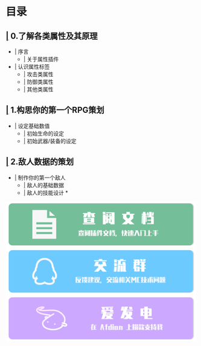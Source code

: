 # 目录
## [|](https://github.com/CPJiNan/RPG-Numerical-Planning-Course/tree/main/0.%E4%BA%86%E8%A7%A3%E5%90%84%E7%B1%BB%E5%B1%9E%E6%80%A7%E5%8F%8A%E5%85%B6%E5%8E%9F%E7%90%86) 0.了解各类属性及其原理
* [|](https://github.com/CPJiNan/RPG-Numerical-Planning-Course/tree/main/0.%E4%BA%86%E8%A7%A3%E5%90%84%E7%B1%BB%E5%B1%9E%E6%80%A7%E5%8F%8A%E5%85%B6%E5%8E%9F%E7%90%86#%E5%BA%8F%E8%A8%80) 序言
  * [|](https://github.com/CPJiNan/RPG-Numerical-Planning-Course/tree/main/0.%E4%BA%86%E8%A7%A3%E5%90%84%E7%B1%BB%E5%B1%9E%E6%80%A7%E5%8F%8A%E5%85%B6%E5%8E%9F%E7%90%86#%E5%85%B3%E4%BA%8E%E5%B1%9E%E6%80%A7%E6%8F%92%E4%BB%B6) 关于属性插件
* [|](https://github.com/CPJiNan/RPG-Numerical-Planning-Course/tree/main/0.%E4%BA%86%E8%A7%A3%E5%90%84%E7%B1%BB%E5%B1%9E%E6%80%A7%E5%8F%8A%E5%85%B6%E5%8E%9F%E7%90%86#%E8%AE%A4%E8%AF%86%E5%B1%9E%E6%80%A7%E6%A0%87%E7%AD%BE) 认识属性标签
  * [|](https://github.com/CPJiNan/RPG-Numerical-Planning-Course/tree/main/0.%E4%BA%86%E8%A7%A3%E5%90%84%E7%B1%BB%E5%B1%9E%E6%80%A7%E5%8F%8A%E5%85%B6%E5%8E%9F%E7%90%86#%E6%94%BB%E5%87%BB%E7%B1%BB%E5%B1%9E%E6%80%A7) 攻击类属性
  * [|](https://github.com/CPJiNan/RPG-Numerical-Planning-Course/tree/main/0.%E4%BA%86%E8%A7%A3%E5%90%84%E7%B1%BB%E5%B1%9E%E6%80%A7%E5%8F%8A%E5%85%B6%E5%8E%9F%E7%90%86#%E9%98%B2%E5%BE%A1%E7%B1%BB%E5%B1%9E%E6%80%A7) 防御类属性
  * [|](https://github.com/CPJiNan/RPG-Numerical-Planning-Course/tree/main/0.%E4%BA%86%E8%A7%A3%E5%90%84%E7%B1%BB%E5%B1%9E%E6%80%A7%E5%8F%8A%E5%85%B6%E5%8E%9F%E7%90%86#%E5%85%B6%E4%BB%96%E7%B1%BB%E5%B1%9E%E6%80%A7) 其他类属性
## [|](https://github.com/CPJiNan/RPG-Numerical-Planning-Course/tree/main/1.%E6%9E%84%E6%80%9D%E4%BD%A0%E7%9A%84%E7%AC%AC%E4%B8%80%E4%B8%AARPG%E7%AD%96%E5%88%92#1%E6%9E%84%E6%80%9D%E4%BD%A0%E7%9A%84%E7%AC%AC%E4%B8%80%E4%B8%AArpg%E7%AD%96%E5%88%92) 1.构思你的第一个RPG策划
* [|](https://github.com/CPJiNan/RPG-Numerical-Planning-Course/tree/main/1.%E6%9E%84%E6%80%9D%E4%BD%A0%E7%9A%84%E7%AC%AC%E4%B8%80%E4%B8%AARPG%E7%AD%96%E5%88%92#%E8%AE%BE%E5%AE%9A%E5%9F%BA%E7%A1%80%E6%95%B0%E5%80%BC) 设定基础数值
  * [|](https://github.com/CPJiNan/RPG-Numerical-Planning-Course/tree/main/1.%E6%9E%84%E6%80%9D%E4%BD%A0%E7%9A%84%E7%AC%AC%E4%B8%80%E4%B8%AARPG%E7%AD%96%E5%88%92#%E5%88%9D%E5%A7%8B%E7%94%9F%E5%91%BD%E7%9A%84%E8%AE%BE%E5%AE%9A) 初始生命的设定
  * [|](https://github.com/CPJiNan/RPG-Numerical-Planning-Course/tree/main/1.%E6%9E%84%E6%80%9D%E4%BD%A0%E7%9A%84%E7%AC%AC%E4%B8%80%E4%B8%AARPG%E7%AD%96%E5%88%92#%E5%88%9D%E5%A7%8B%E6%AD%A6%E5%99%A8%E8%A3%85%E5%A4%87%E7%9A%84%E8%AE%BE%E5%AE%9A) 初始武器/装备的设定
## [|](https://github.com/CPJiNan/RPG-Numerical-Planning-Course/tree/main/1.%E6%9E%84%E6%80%9D%E4%BD%A0%E7%9A%84%E7%AC%AC%E4%B8%80%E4%B8%AARPG%E7%AD%96%E5%88%92#1%E6%9E%84%E6%80%9D%E4%BD%A0%E7%9A%84%E7%AC%AC%E4%B8%80%E4%B8%AArpg%E7%AD%96%E5%88%92) 2.敌人数据的策划
* [|](https://github.com/CPJiNan/RPG-Numerical-Planning-Course/tree/main/1.%E6%9E%84%E6%80%9D%E4%BD%A0%E7%9A%84%E7%AC%AC%E4%B8%80%E4%B8%AARPG%E7%AD%96%E5%88%92#%E8%AE%BE%E5%AE%9A%E5%9F%BA%E7%A1%80%E6%95%B0%E5%80%BC) 制作你的第一个敌人
  * [|](https://github.com/CPJiNan/RPG-Numerical-Planning-Course/tree/main/1.%E6%9E%84%E6%80%9D%E4%BD%A0%E7%9A%84%E7%AC%AC%E4%B8%80%E4%B8%AARPG%E7%AD%96%E5%88%92#%E5%88%9D%E5%A7%8B%E7%94%9F%E5%91%BD%E7%9A%84%E8%AE%BE%E5%AE%9A) 敌人的基础数据
  * [|](https://github.com/CPJiNan/RPG-Numerical-Planning-Course/tree/main/1.%E6%9E%84%E6%80%9D%E4%BD%A0%E7%9A%84%E7%AC%AC%E4%B8%80%E4%B8%AARPG%E7%AD%96%E5%88%92#%E5%88%9D%E5%A7%8B%E6%AD%A6%E5%99%A8%E8%A3%85%E5%A4%87%E7%9A%84%E8%AE%BE%E5%AE%9A) 敌人的技能设计
    * 

[![](resources/doc.png)](https://github.com/CPJiNan/RPG-Numerical-Planning-Course)
[![](resources/qqgroup.png)](https://qm.qq.com/cgi-bin/qm/qr?k=l3sr0QxYTbSEr48WZ19XlXJEw0ojgh3b&authKey=RVefNepRoMmWEoh86MpNCYzH9fshpFipa6/Hb+IcZNIUdf96Ku7qaMyP9o263vl1&noverify=0)
[![](resources/afdian.png)](https://afdian.net/a/CPJiNan)
